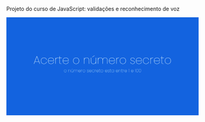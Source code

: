 Projeto do curso de JavaScript: validações e reconhecimento de voz

![](./FireShot%20Capture%20%20-%20Numero%20Secreto%20-.png)